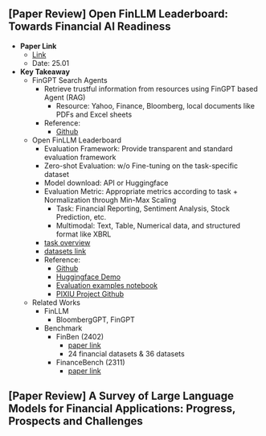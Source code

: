 ## [Paper Review] Open FinLLM Leaderboard: Towards Financial AI Readiness

- **Paper Link**
  - [Link](https://arxiv.org/pdf/2501.10963)
  - Date: 25.01
- **Key Takeaway**
  - FinGPT Search Agents
    - Retrieve trustful information from resources using FinGPT based Agent (RAG)
        - Resource: Yahoo, Finance, Bloomberg, local documents like PDFs and Excel sheets
    - Reference:
        - [Github](https://github.com/Open-Finance-Lab/FinGPT-Search-Agent)
  - Open FinLLM Leaderboard
    - Evaluation Framework: Provide transparent and standard evaluation framework
    - Zero-shot Evaluation: w/o Fine-tuning on the task-specific dataset
    - Model download: API or Huggingface
    - Evaluation Metric: Appropriate metrics according to task + Normalization through Min-Max Scaling
        - Task: Financial Reporting, Sentiment Analysis, Stock Prediction, etc.
        - Multimodal: Text, Table, Numerical data, and structured format like XBRL
    - [task overview](./images/task_overview.png)
    - [datasets link](./images/dataset_link.png)
    - Reference:
      - [Github](https://github.com/finos-labs/Open-Financial-LLMs-Leaderboard)
      - [Huggingface Demo](https://huggingface.co/spaces/finosfoundation/Open-Financial-LLM-Leaderboard)
      - [Evaluation examples notebook](https://github.com/finos-labs/Open-Financial-LLMs-Leaderboard/blob/main/examples/model_evaluation.ipynb)
      - [PIXIU Project Github](https://github.com/The-FinAI/PIXIU?tab=readme-ov-file)
  - Related Works
    - FinLLM
      - BloombergGPT, FinGPT
    - Benchmark
      - FinBen (2402)
        - [paper link](https://arxiv.org/pdf/2402.12659)
        - 24 financial datasets & 36 datasets
      - FinanceBench (2311)
        - [paper link](https://arxiv.org/pdf/2311.11944)

## [Paper Review] A Survey of Large Language Models for Financial Applications: Progress, Prospects and Challenges